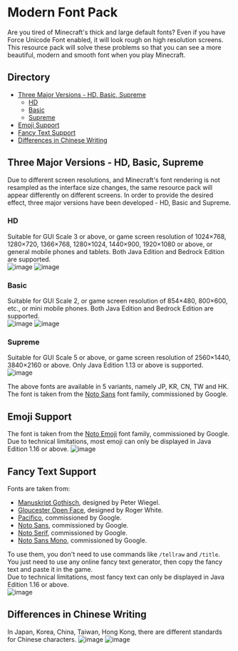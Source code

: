 # Modern Font Pack
Are you tired of Minecraft's thick and large default fonts? Even if you have Force Unicode Font enabled, it will look rough on high resolution screens. This resource pack will solve these problems so that you can see a more beautiful, modern and smooth font when you play Minecraft.  

## Directory
- [Three Major Versions - HD, Basic, Supreme](#Three)
    - [HD](#HD)
    - [Basic](#Basic)
    - [Supreme](#Supreme)
- [Emoji Support](#Emoji)
- [Fancy Text Support](#Fancy)
- [Differences in Chinese Writing](#Differences)

## Three Major Versions - HD, Basic, Supreme  
Due to different screen resolutions, and Minecraft's font rendering is not resampled as the interface size changes, the same resource pack will appear differently on different screens. In order to provide the desired effect, three major versions have been developed - HD, Basic and Supreme.  

### HD
Suitable for GUI Scale 3 or above, or game screen resolution of 1024×768, 1280×720, 1366×768, 1280×1024, 1440×900, 1920×1080 or above, or general mobile phones and tablets. Both Java Edition and Bedrock Edition are supported.  
![image](https://user-images.githubusercontent.com/91775602/198916109-11b6c36d-ff2f-46d9-94e0-c01d78c2e9a4.png)
![image](https://user-images.githubusercontent.com/91775602/198916123-e00d54e1-4d05-48e2-8799-4aa879907338.png)

### Basic
Suitable for GUI Scale 2, or game screen resolution of 854×480, 800×600, etc., or mini mobile phones. Both Java Edition and Bedrock Edition are supported.  
![image](https://user-images.githubusercontent.com/91775602/198916175-7a92030a-c047-4f8e-9f13-4c375878ed98.png)
![image](https://user-images.githubusercontent.com/91775602/198916185-4d23267e-a6ef-40d8-8e94-b0d99a5384b2.png)

### Supreme
Suitable for GUI Scale 5 or above, or game screen resolution of 2560×1440, 3840×2160 or above. Only Java Edition 1.13 or above is supported.  
![image](https://user-images.githubusercontent.com/91775602/198916197-6e07c11c-cff2-4963-ad80-5f83ec2f3c92.png)

The above fonts are available in 5 variants, namely JP, KR, CN, TW and HK. The font is taken from the [Noto Sans](https://fonts.google.com/noto/specimen/Noto+Sans) font family, commissioned by Google.  

## Emoji Support
The font is taken from the [Noto Emoji](https://fonts.google.com/noto/specimen/Noto+Emoji) font family, commissioned by Google. Due to technical limitations, most emoji can only be displayed in Java Edition 1.16 or above.
![image](https://user-images.githubusercontent.com/91775602/198916278-f15ce5be-8de6-4324-a847-0c6607c89d78.png)

## Fancy Text Support
Fonts are taken from:  
- [Manuskript Gothisch](https://www.1001fonts.com/manuskript-gothisch-font.html), designed by Peter Wiegel.  
- [Gloucester Open Face](https://www.1001freefonts.com/gloucester-open-face.font), designed by Roger White.  
- [Pacifico](https://fonts.google.com/specimen/Pacifico), commissioned by Google.  
- [Noto Sans](https://fonts.google.com/noto/specimen/Noto+Sans), commissioned by Google.  
- [Noto Serif](https://fonts.google.com/noto/specimen/Noto+Serif), commissioned by Google.  
- [Noto Sans Mono](https://fonts.google.com/noto/specimen/Noto+Sans+Mono), commissioned by Google.  

To use them, you don't need to use commands like `/tellraw` and `/title`. You just need to use any online fancy text generator, then copy the fancy text and paste it in the game.  
Due to technical limitations, most fancy text can only be displayed in Java Edition 1.16 or above.  
![image](https://user-images.githubusercontent.com/91775602/198916301-faa3e6cd-ce35-4461-ac00-1572beb760ef.png)

## Differences in Chinese Writing
In Japan, Korea, China, Taiwan, Hong Kong, there are different standards for Chinese characters.
![image](https://upload.wikimedia.org/wikipedia/commons/2/23/Source_Han_Sans_Version_Difference.svg)
![image](https://miro.medium.com/max/1400/1*YGfUFXuGT99nnqnthU4oAQ.gif)

